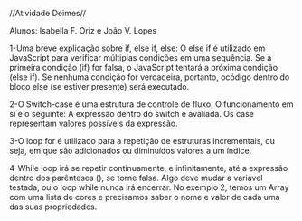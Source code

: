 //Atividade Deimes//

Alunos: Isabella F. Oriz e João V. Lopes

1-Uma breve explicação sobre if, else if, else:
O else if é utilizado em JavaScript para verificar múltiplas condições em uma sequência. 
Se a primeira condição (if) for falsa, o JavaScript tentará a próxima condição (else if). Se nenhuma condição for verdadeira, portanto, ocódigo dentro do bloco else (se estiver presente) será executado.

2-O Switch-case é uma estrutura de controle de fluxo, O funcionamento em si é o seguinte: A expressão dentro do switch é avaliada. Os case representam valores possíveis da expressão.

3-O loop for é utilizado para a repetição de estruturas incrementais, ou seja, em que são adicionados ou diminuídos valores a um índice.

4-While loop irá se repetir continuamente, e infinitamente, até a expressão dentro dos parênteses (), se torne falsa. Algo deve mudar a variável testada, ou o loop while nunca irá encerrar.
No exemplo 2, temos um Array com uma lista de cores e precisamos saber o nome e valor de cada uma das suas propriedades.